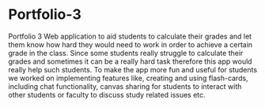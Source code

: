 # Portfolio-3
Portfolio 3
Web application to aid students to calculate their grades and let them know how hard they would need to work in order 
to achieve a certain grade in the class. Since some students really struggle to calculate their grades and sometimes 
it can be a really hard task therefore this app would really help such students.
To make the app more fun and useful for students we worked on implementing features like, creating and using flash-cards, 
including chat functionality, canvas sharing for students to interact with other students or faculty to discuss study 
related issues etc.
